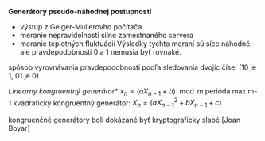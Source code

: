 **Generátory pseudo-náhodnej postupnosti**

 - výstup z Geiger-Mullerovho počítača
 - meranie nepravidelností silne zamestnaného servera
 - meranie teplotných fluktuácií
 Výsledky týchto meraní sú síce náhodné, ale pravdepodobnosti 0 a 1 nemusia byť rovnaké.
 
 spôsob vyrovnávania pravdepodobnosti podľa sledovania dvojíc čísel (10 je 1, 01 je 0)
 
 *Lineárny kongruentný generátor**
 $x_n = (aX_{n-1}+b)\mod m$
 perióda max m-1
 kvadratický kongruentný generátor:
 $X_n = (aX^2_{n-1}+bX_{n-1}+c)$
 
 kongruenčné generátory boli dokázané byť kryptograficky slabé \[Joan Boyar\]